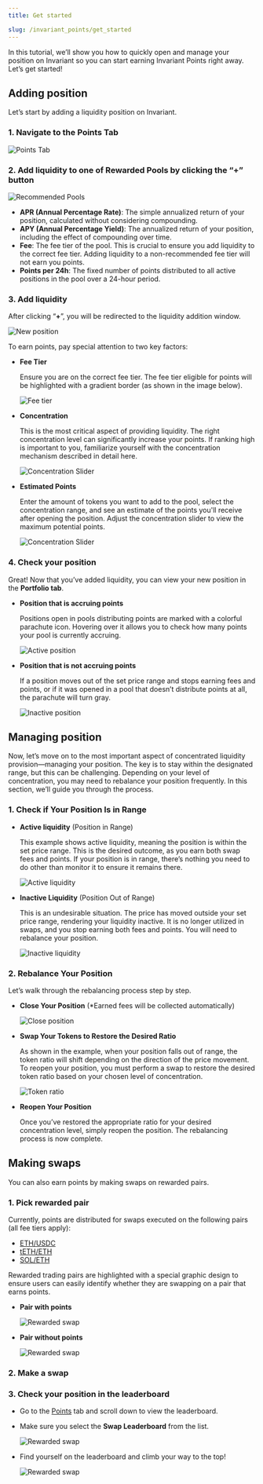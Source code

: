 ```yaml
---
title: Get started

slug: /invariant_points/get_started
---
```


In this tutorial, we’ll show you how to quickly open and manage your position on Invariant so you can start earning Invariant Points right away. Let’s get started!

## Adding position

Let’s start by adding a liquidity position on Invariant.

### 1. Navigate to the Points Tab

![Points Tab](/img/docs/app/invariant_points/points_tab.jpg)

### 2. Add liquidity to one of Rewarded Pools by clicking the “+” button

![Recommended Pools](/img/docs/app/invariant_points/recommended_pools.jpg)

- **APR (Annual Percentage Rate)**: The simple annualized return of your position, calculated without considering compounding.
- **APY (Annual Percentage Yield)**: The annualized return of your position, including the effect of compounding over time.
- **Fee**: The fee tier of the pool. This is crucial to ensure you add liquidity to the correct fee tier. Adding liquidity to a non-recommended fee tier will not earn you points.
- **Points per 24h**: The fixed number of points distributed to all active positions in the pool over a 24-hour period.

### 3. Add liquidity

After clicking “**+**”, you will be redirected to the liquidity addition window.

![New position](/img/docs/app/invariant_points/add_liquidity.png)

To earn points, pay special attention to two key factors:

- **Fee Tier**

  Ensure you are on the correct fee tier. The fee tier eligible for points will be highlighted with a gradient border (as shown in the image below).

  ![Fee tier](/img/docs/app/invariant_points/fee_tier.png)

- **Concentration**

  This is the most critical aspect of providing liquidity. The right concentration level can significantly increase your points. If ranking high is important to you, familiarize yourself with the concentration mechanism described in detail here.

  ![Concentration Slider](/img/docs/app/invariant_points/concentration_slider.png)

- **Estimated Points**

  Enter the amount of tokens you want to add to the pool, select the concentration range, and see an estimate of the points you'll receive after opening the position. Adjust the concentration slider to view the maximum potential points.

  ![Concentration Slider](/img/docs/app/invariant_points/estimated_points.png)

### 4. Check your position

Great! Now that you’ve added liquidity, you can view your new position in the **Portfolio tab**.

- **Position that is accruing points**

  Positions open in pools distributing points are marked with a colorful parachute icon. Hovering over it allows you to check how many points your pool is currently accruing.

  ![Active position](/img/docs/app/invariant_points/active_position.png)

- **Position that is not accruing points**

  If a position moves out of the set price range and stops earning fees and points, or if it was opened in a pool that doesn’t distribute points at all, the parachute will turn gray.

  ![Inactive position](/img/docs/app/invariant_points/inactive_position.png)

## Managing position

Now, let’s move on to the most important aspect of concentrated liquidity provision—managing your position. The key is to stay within the designated range, but this can be challenging. Depending on your level of concentration, you may need to rebalance your position frequently. In this section, we’ll guide you through the process.

### 1. Check if Your Position Is in Range

- **Active liquidity** (Position in Range)

  This example shows active liquidity, meaning the position is within the set price range. This is the desired outcome, as you earn both swap fees and points. If your position is in range, there’s nothing you need to do other than monitor it to ensure it remains there.

  ![Active liquidity](/img/docs/app/invariant_points/active_liquidity.png)

- **Inactive Liquidity** (Position Out of Range)

  This is an undesirable situation. The price has moved outside your set price range, rendering your liquidity inactive. It is no longer utilized in swaps, and you stop earning both fees and points. You will need to rebalance your position.

  ![Inactive liquidity](/img/docs/app/invariant_points/inactive_liquidity.png)

### 2. Rebalance Your Position

Let’s walk through the rebalancing process step by step.

- **Close Your Position** (\*Earned fees will be collected automatically)

  ![Close position](/img/docs/app/invariant_points/close_position.jpg)

- **Swap Your Tokens to Restore the Desired Ratio**

  As shown in the example, when your position falls out of range, the token ratio will shift depending on the direction of the price movement. To reopen your position, you must perform a swap to restore the desired token ratio based on your chosen level of concentration.

  ![Token ratio](/img/docs/app/invariant_points/token_ratio.png)

- **Reopen Your Position**

  Once you’ve restored the appropriate ratio for your desired concentration level, simply reopen the position. The rebalancing process is now complete.

## Making swaps

You can also earn points by making swaps on rewarded pairs.

### 1. Pick rewarded pair

Currently, points are distributed for swaps executed on the following pairs (all fee tiers apply):

- [ETH/USDC](https://eclipse.invariant.app/exchange/ETH/USDC)
- [tETH/ETH](https://eclipse.invariant.app/exchange/tETH/ETH)
- [SOL/ETH](https://eclipse.invariant.app/exchange/SOL/ETH)

Rewarded trading pairs are highlighted with a special graphic design to ensure users can easily identify whether they are swapping on a pair that earns points.

- **Pair with points**

  ![Rewarded swap](/img/docs/app/invariant_points/rewarded_swap.png)

- **Pair without points**

  ![Rewarded swap](/img/docs/app/invariant_points/not_rewarded_swap.png)

### 2. Make a swap

### 3. Check your position in the leaderboard

- Go to the [Points](https://eclipse.invariant.app/points) tab and scroll down to view the leaderboard.

- Make sure you select the **Swap Leaderboard** from the list.

  ![Rewarded swap](/img/docs/app/invariant_points/leaderboard_list.png)

- Find yourself on the leaderboard and climb your way to the top!

  ![Rewarded swap](/img/docs/app/invariant_points/swap_leaderboard.png)
